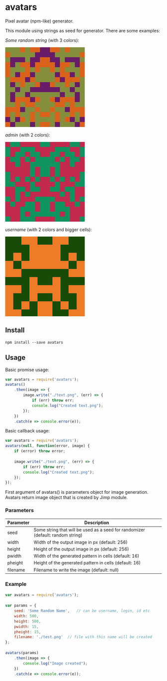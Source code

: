 # avatars

Pixel avatar (npm-like) generator.

This module using strings as seed for generator. There are some examples:

*Some random string* (with 3 colors):

![alt example](https://github.com/saveryanov/avatars/blob/master/examples/Some%20random%20string.png)

*admin* (with 2 colors):

![alt example](https://github.com/saveryanov/avatars/blob/master/examples/admin.png)

*username* (with 2 colors and bigger cells):

![alt example](https://github.com/saveryanov/avatars/blob/master/examples/username.png)

## Install

```
npm install --save avatars
```

## Usage

Basic promise usage:

```js
var avatars = require('avatars');
avatars()
    .then(image => {
        image.write("./text.png", (err) => {
            if (err) throw err;
            console.log("Created text.png");
        });
    })
    .catch(e => console.error(e));
```

Basic callback usage:

```js
var avatars = require('avatars');
avatars(null, function(error, image) {
    if (error) throw error;
    
    image.write("./text.png", (err) => {
        if (err) throw err;
        console.log("Created text.png");
    });
});
```

First argument of avatars() is parameters object for image generation. Avatars return image object that is created by Jimp module.

### Parameters

Parameter           | Description
------------------- | -------------
seed                | Some string that will be used as a seed for randomizer (default: random string)
width               | Width of the output image in px (default: 256)
height              | Height of the output image in px (default: 256)
pwidth              | Width of the generated pattern in cells (default: 16)
pheight             | Height of the generated pattern in cells (default: 16)
filename            | Filename to write the image (default: null)


### Example

```js
var avatars = require('avatars');

var params = {
    seed: 'Some Random Name',   // can be username, login, id etc
    width: 500,
    height: 500,
    pwidth: 15,
    pheight: 15,
    filename: './test.png'  // file with this name will be created
};

avatars(params)
    .then(image => {
        console.log("Image created");
    })
    .catch(e => console.error(e));
```